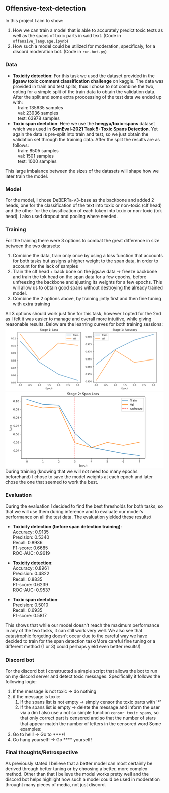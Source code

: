 ## Offensive-text-detection
In this project I aim to show:
1. How we can train a model that is able to accurately predict toxic texts as well as the spans of toxic parts in said text. (Code in `offensive_language.ipynb`)
2. How such a model could be utilized for moderation, specificaly, for a discord moderation bot. (Code in `run-bot.py`)

### Data
* **Toxicity detection**: For this task we used the dataset provided in the **jigsaw toxic comment classification challenge** on kaggle. The data was provided in train and test splits, thus I chose to not combine
the two, opting for a simple split of the train data to obtain the validation data. After the split and some extra proccessing of the test data we ended up with:\
&nbsp;&nbsp;&nbsp;&nbsp;train: 135635 samples\
&nbsp;&nbsp;&nbsp;&nbsp;val: 23936 samples\
&nbsp;&nbsp;&nbsp;&nbsp;test: 63978 samples
* **Toxic span deetction**: Here we use the **heegyu/toxic-spans** dataset which was used in **SemEval-2021 Task 5: Toxic Spans Detection**. Yet again the data is pre-split into train and test, so we just obtain
the validation set through the training data. After the split the results are as follows:\
&nbsp;&nbsp;&nbsp;&nbsp;train: 8505 samples\
&nbsp;&nbsp;&nbsp;&nbsp;val: 1501 samples\
&nbsp;&nbsp;&nbsp;&nbsp;test: 1000 samples

This large imbalance between the sizes of the datasets will shape how we later train the model.

### Model
For the model, I chose DeBERTa-v3-base as the backbone and added 2 heads, one for the classification of the text into toxic or non-toxic (clf head) and the other for the classification of each token into toxic or non-toxic (tok head).
I also used dropout and pooling where needed.

### Training 
For the training there were 3 options to combat the great difference in size between the two datasets:
1. Combine the data, train only once by using a loss function that accounts for both tasks but assigns a higher weight to the span data, in order to account for the lack of samples
2. Train the clf head + back bone on the jigsaw data -> freeze backbone and train the tok head on the span data for a few epochs, before unfreezing the backbone and ajusting its weights for a few epochs. This will
allow us to obtain good spans without destroying the already trained model.
3. Combine the 2 options above, by training jintly first and then fine tuning with extra training

All 3 options should work just fine for this task, however I opted for the 2nd as I felt it was easier to manage and overall more intuitive, while giving reasonable results. Below are the learning curves for both
training sessions:
![toxic](assets/toxicity-images.png)
![span](assets/span-image2.png)
During training (knowing that we will not need too many epochs beforehand) I chose to save the model weights at each epoch and later chose the one that seemed to work the best.

### Evaluation
During the evaluation I decided to find the best thresholds for both tasks, so that we will use them during inference and to evaluate our model's performance on all the test data. The evaluation yielded these results:\
* **Toxicity detection (before span detection training)**:\
Accuracy:  0.9135\
Precision: 0.5340\
Recall:    0.8936\
F1-score:  0.6685\
ROC-AUC:   0.9619

* **Toxicity detection**:\
Accuracy:  0.8961\
Precision: 0.4822\
Recall:    0.8835\
F1-score:  0.6239\
ROC-AUC:   0.9537

* **Toxic span deetction**:\
Precision: 0.5010\
Recall:    0.6935\
F1-score:  0.5817

This shows that while our model doesn't reach the maximum performance in any of the two tasks, it can still work very well. We also see that catastrophic forgeting doesn't occur due to the careful way we have decided to train for the span detection task(More careful fine tuning or a different method (1 or 3) could perhaps yield even better results!)

### Discord bot
For the discord bot I constructed a simple script that allows the bot to run on my discord server and detect toxic messages. Specifically it follows the following logic:
1. If the message is not toxic -> do nothing
2. if the message is toxic:
   1. If the spans list is not empty -> simply censor the toxic parts with '*'
   2. If the spans list is empty -> delete the message and inform the user via a dm
I also use a not so simple function `censor_toxic_spans`, so that only correct part is censored and so that the number of stars that appear match the number of letters in the censored word
Some examples:
1. Go to hell! -> Go to ****!
2. Go hang yourself! -> Go **** yourself!

### Final thoughts/Retrospective
As previously stated I believe that a better model can most certainly be derived through better tuning or by choosing a better, more complex method. Other than that I believe the model works pretty well and the discord bot helps highlight how such a model could be used in moderation throught many pieces of media, not just discord.





  
